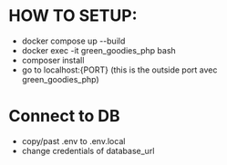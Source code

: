 # HOW TO SETUP:

 - docker compose up --build
 - docker exec -it green_goodies_php bash
 - composer install
 - go to localhost:{PORT} (this is the outside port avec green_goodies_php)

# Connect to DB

 - copy/past .env to .env.local
 - change credentials of database_url